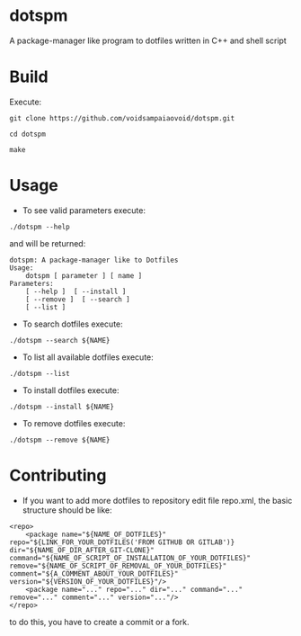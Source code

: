 # dotspm
A package-manager like program to dotfiles written in C++ and shell script 

# Build

Execute:

```git clone https://github.com/voidsampaiaovoid/dotspm.git```

```cd dotspm```

```make```

# Usage

* To see valid parameters execute:

```./dotspm --help```

and will be returned:

```
dotspm: A package-manager like to Dotfiles
Usage:
	dotspm [ parameter ] [ name ]
Parameters:
	[ --help ]  [ --install ]
	[ --remove ]  [ --search ]
	[ --list ]
```

* To search dotfiles execute:

```./dotspm --search ${NAME}```

* To list all available dotfiles execute:

```./dotspm --list```

* To install dotfiles execute:

```./dotspm --install ${NAME}```

* To remove dotfiles execute:

```./dotspm --remove ${NAME}```

# Contributing

* If you want to add more dotfiles to repository edit file repo.xml, the basic structure should be like:
```
<repo>
	<package name="${NAME_OF_DOTFILES}" repo="${LINK_FOR_YOUR_DOTFILES('FROM GITHUB OR GITLAB')} dir="${NAME_OF_DIR_AFTER_GIT-CLONE}" command="${NAME_OF_SCRIPT_OF_INSTALLATION_OF_YOUR_DOTFILES}" remove="${NAME_OF_SCRIPT_OF_REMOVAL_OF_YOUR_DOTFILES}" comment="${A_COMMENT_ABOUT_YOUR_DOTFILES}" version="${VERSION_OF_YOUR_DOTFILES}"/>
	<package name="..." repo="..." dir="..." command="..." remove="..." comment="..." version="..."/>
</repo>
```

to do this, you have to create a commit or a fork.
